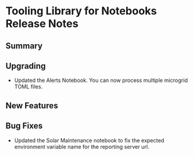 # Tooling Library for Notebooks Release Notes

## Summary

<!-- Here goes a general summary of what this release is about -->

## Upgrading

- Updated the Alerts Notebook. You can now process multiple microgrid TOML files.

## New Features

<!-- Here goes the main new features and examples or instructions on how to use them -->

## Bug Fixes

- Updated the Solar Maintenance notebook to fix the expected environment variable name for the reporting server url.
